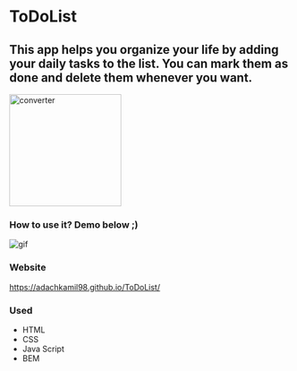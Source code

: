 # ToDoList

## This app helps you organize your life by adding your daily tasks to the list. You can mark them as done and delete them whenever you want.

<img src="https://53.fs1.hubspotusercontent-na1.net/hub/53/hubfs/To_Do_List.png?width=595&height=400&name=To_Do_List.png" alt="converter" width="200"/>

### How to use it? Demo below ;)

![gif](/videos/usageDemo1.gif)

### Website

https://adachkamil98.github.io/ToDoList/

### Used

- HTML
- CSS
- Java Script
- BEM
